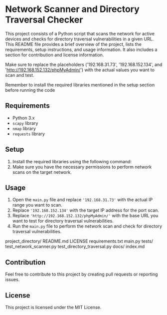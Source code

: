 # Network Scanner and Directory Traversal Checker

This project consists of a Python script that scans the network for active devices and checks for directory traversal vulnerabilities in a given URL.
This README file provides a brief overview of the project, lists the requirements, setup instructions, and usage information. It also includes a section for contribution and license information.

Make sure to replace the placeholders ('192.168.31.73', '192.168.152.134', and 'http://192.168.152.132/phpMyAdmin/') with the actual values you want to scan and test.

Remember to install the required libraries mentioned in the setup section before running the code

## Requirements
- Python 3.x
- `scapy` library
- `nmap` library
- `requests` library

## Setup
1. Install the required libraries using the following command:
2. Make sure you have the necessary permissions to perform network scans on the target network.

## Usage
1. Open the `main.py` file and replace `'192.168.31.73'` with the actual IP range you want to scan.
2. Replace `'192.168.152.134'` with the target IP address for the port scan.
3. Replace `'http://192.168.152.132/phpMyAdmin/'` with the base URL you want to test for directory traversal vulnerabilities.
4. Run the `main.py` file to perform the network scan and check for directory traversal vulnerabilities.

project_directory/
    README.md
    LICENSE
    requirements.txt
    main.py
    tests/
        test_network_scanner.py
        test_directory_traversal.py
    docs/
        index.md

        
## Contribution
Feel free to contribute to this project by creating pull requests or reporting issues.

## License
This project is licensed under the MIT License.

